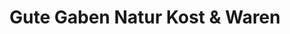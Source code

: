 ---
title: "Gute Gaben Natur Kost & Waren"
url: /augsburg/gute-gaben-natur-kost-und-waren/
shop: Supermarkt
---